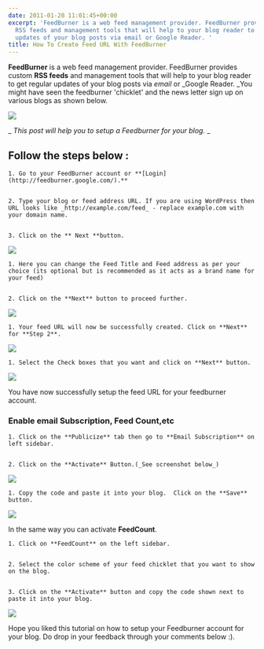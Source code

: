 ```yaml
---
date: 2011-01-20 11:01:45+00:00
excerpt: 'FeedBurner is a web feed management provider. FeedBurner provides custom
  RSS feeds and management tools that will help to your blog reader to get regular
  updates of your blog posts via email or Google Reader. '
title: How To Create Feed URL With FeedBurner
---
```


**FeedBurner** is a web feed management provider. FeedBurner provides custom **RSS feeds** and management tools that will help to your blog reader to get regular updates of your blog posts via _email_ or _Google Reader. _You might have seen the feedburner 'chicklet' and the news letter sign up on various blogs as shown below.

[![](https://rtcamp.com/wp-content/uploads/2011/01/b2w-feed-82.png)](https://rtcamp.com/wp-content/uploads/2011/01/b2w-feed-82.png)



_ _This post will help you to setup a Feedburner for your blog._ _


## Follow the steps below :






	
    1. Go to your FeedBurner account or **[Login](http://feedburner.google.com/).**

	
    2. Type your blog or feed address URL. If you are using WordPress then URL looks like _http://example.com/feed_ - replace example.com with your domain name.

	
    3. Click on the ** Next **button.



[![](https://rtcamp.com/wp-content/uploads/2011/01/b2w-feed-11.jpg)](https://rtcamp.com/wp-content/uploads/2011/01/b2w-feed-11.jpg)




	
    1. Here you can change the Feed Title and Feed address as per your choice (its optional but is recommended as it acts as a brand name for your feed)

	
    2. Click on the **Next** button to proceed further.



[![](https://rtcamp.com/wp-content/uploads/2011/01/b2w-feed-21.png)](https://rtcamp.com/wp-content/uploads/2011/01/b2w-feed-21.png)




	
    1. Your feed URL will now be successfully created. Click on **Next** for **Step 2**.



[![](https://rtcamp.com/wp-content/uploads/2011/01/b2w-feed-3.png)](https://rtcamp.com/wp-content/uploads/2011/01/b2w-feed-3.png)




	
    1. Select the Check boxes that you want and click on **Next** button.



[![](https://rtcamp.com/wp-content/uploads/2011/01/b2w-feed-4-494x600.png)](https://rtcamp.com/wp-content/uploads/2011/01/b2w-feed-4.png)

You have now successfully setup the feed URL for your feedburner account.


### Enable email Subscription, Feed Count,etc






	
    1. Click on the **Publicize** tab then go to **Email Subscription** on left sidebar.

	
    2. Click on the **Activate** Button.(_See screenshot below_)



[![](https://rtcamp.com/wp-content/uploads/2011/01/b2w-feed-5.png)](https://rtcamp.com/wp-content/uploads/2011/01/b2w-feed-5.png)




	
    1. Copy the code and paste it into your blog.  Click on the **Save** button.



[![](https://rtcamp.com/wp-content/uploads/2011/01/b2w-feed-6.png)](https://rtcamp.com/wp-content/uploads/2011/01/b2w-feed-6.png)

In the same way you can activate **FeedCount**.




	
    1. Click on **FeedCount** on the left sidebar.

	
    2. Select the color scheme of your feed chicklet that you want to show on the blog.

	
    3. Click on the **Activate** button and copy the code shown next to paste it into your blog.



[![](https://rtcamp.com/wp-content/uploads/2011/01/b2w-feed-7-600x318.png)](https://rtcamp.com/wp-content/uploads/2011/01/b2w-feed-7.png)

Hope you liked this tutorial on how to setup your Feedburner account for your blog. Do drop in your feedback through your comments below :).
